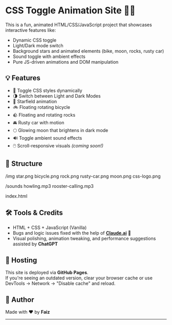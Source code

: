 # CSS Toggle Animation Site 🌙✨

This is a fun, animated HTML/CSS/JavaScript project that showcases interactive features like:

- Dynamic CSS toggle
- Light/Dark mode switch
- Background stars and animated elements (bike, moon, rocks, rusty car)
- Sound toggle with ambient effects
- Pure JS-driven animations and DOM manipulation

## 💡 Features

- 🎨 Toggle CSS styles dynamically
- 🌗 Switch between Light and Dark Modes
- 🌌 Starfield animation
- 🚲 Floating rotating bicycle
- 🪨 Floating and rotating rocks
- 🚘 Rusty car with motion
- 🌕 Glowing moon that brightens in dark mode
- 🔊 Toggle ambient sound effects
- 🖱️ Scroll-responsive visuals *(coming soon!)*

## 📁 Structure

/img
star.png
bicycle.png
rock.png
rusty-car.png
moon.png
css-logo.png

/sounds
howling.mp3
rooster-calling.mp3

index.html

## 🛠 Tools & Credits

- HTML + CSS + JavaScript (Vanilla)
- Bugs and logic issues fixed with the help of **[Claude.ai](https://claude.ai)** 🤖
- Visual polishing, animation tweaking, and performance suggestions assisted by **ChatGPT**

## 🚀 Hosting

This site is deployed via **GitHub Pages**.  
If you're seeing an outdated version, clear your browser cache or use DevTools → Network → "Disable cache" and reload.

## 👤 Author

Made with ❤️ by **Faiz**

---
